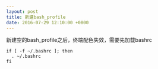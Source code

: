 ```yaml
---
layout: post
title: 新建bash_profile
date: 2016-07-29 12:10:00 +0800
---
```

新建空的bash_profile之后，终端配色失效，需要先加载bashrc

```shell
if [ -f ~/.bashrc ]; then
  . ~/.bashrc
fi
```

